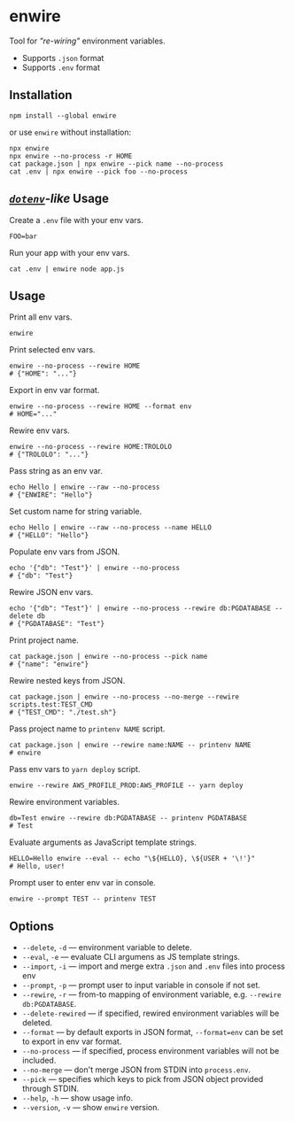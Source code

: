 # enwire

Tool for *"re-wiring"* environment variables.

- Supports `.json` format
- Supports `.env` format


## Installation

```shell
npm install --global enwire
```

or use `enwire` without installation:

```shell
npx enwire
npx enwire --no-process -r HOME
cat package.json | npx enwire --pick name --no-process
cat .env | npx enwire --pick foo --no-process
```


## *[`dotenv`](https://www.npmjs.com/package/dotenv)-like* Usage

Create a `.env` file with your env vars.

```
FOO=bar
```

Run your app with your env vars.

```shell
cat .env | enwire node app.js
```


## Usage

Print all env vars.

```shell
enwire
```

Print selected env vars.

```shell
enwire --no-process --rewire HOME
# {"HOME": "..."}
```

Export in env var format.

```shell
enwire --no-process --rewire HOME --format env
# HOME="..."
```

Rewire env vars.

```shell
enwire --no-process --rewire HOME:TROLOLO
# {"TROLOLO": "..."}
```

Pass string as an env var.

```shell
echo Hello | enwire --raw --no-process
# {"ENWIRE": "Hello"}
```

Set custom name for string variable.

```shell
echo Hello | enwire --raw --no-process --name HELLO
# {"HELLO": "Hello"}
```

Populate env vars from JSON.

```shell
echo '{"db": "Test"}' | enwire --no-process
# {"db": "Test"}
```

Rewire JSON env vars.

```shell
echo '{"db": "Test"}' | enwire --no-process --rewire db:PGDATABASE --delete db
# {"PGDATABASE": "Test"}
```

Print project name.

```shell
cat package.json | enwire --no-process --pick name
# {"name": "enwire"}
```

Rewire nested keys from JSON.

```shell
cat package.json | enwire --no-process --no-merge --rewire scripts.test:TEST_CMD
# {"TEST_CMD": "./test.sh"}
```

Pass project name to `printenv NAME` script.

```shell
cat package.json | enwire --rewire name:NAME -- printenv NAME
# enwire
```

Pass env vars to `yarn deploy` script.

```shell
enwire --rewire AWS_PROFILE_PROD:AWS_PROFILE -- yarn deploy
```

Rewire environment variables.

```shell
db=Test enwire --rewire db:PGDATABASE -- printenv PGDATABASE
# Test
```

Evaluate arguments as JavaScript template strings.

```shell
HELLO=Hello enwire --eval -- echo "\${HELLO}, \${USER + '\!'}"
# Hello, user!
```

Prompt user to enter env var in console.

```shell
enwire --prompt TEST -- printenv TEST
```


## Options

- `--delete`, `-d` &mdash; environment variable to delete.
- `--eval`, `-e` &mdash; evaluate CLI argumens as JS template strings.
- `--import`, `-i` &mdash; import and merge extra `.json` and `.env` files into process env
- `--prompt`, `-p` &mdash; prompt user to input variable in console if not set.
- `--rewire`, `-r` &mdash; from-to mapping of environment variable, e.g. `--rewire db:PGDATABASE`.
- `--delete-rewired` &mdash; if specified, rewired environment variables will be deleted.
- `--format` &mdash; by default exports in JSON format, `--format=env` can be set to export in env var format.
- `--no-process` &mdash; if specified, process environment variables will not be included.
- `--no-merge` &mdash; don't merge JSON from STDIN into `process.env`.
- `--pick` &mdash; specifies which keys to pick from JSON object provided through STDIN.
- `--help`, `-h` &mdash; show usage info.
- `--version`, `-v` &mdash; show `enwire` version.
